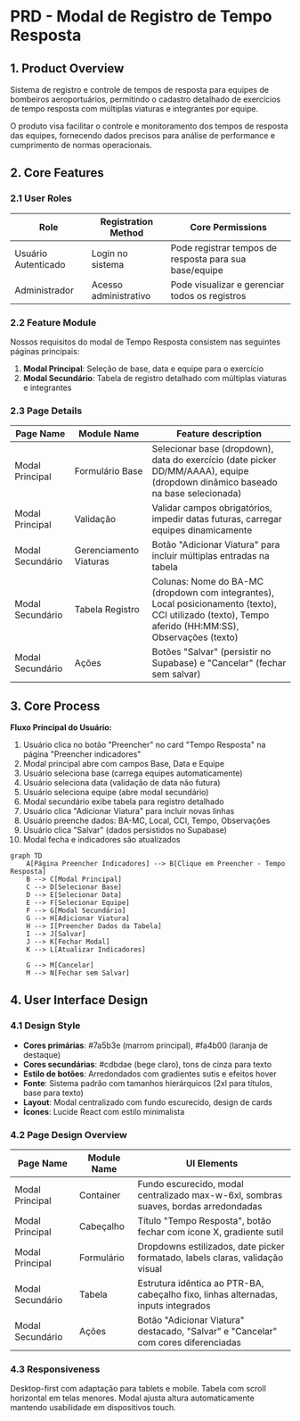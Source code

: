 # PRD - Modal de Registro de Tempo Resposta

## 1. Product Overview
Sistema de registro e controle de tempos de resposta para equipes de bombeiros aeroportuários, permitindo o cadastro detalhado de exercícios de tempo resposta com múltiplas viaturas e integrantes por equipe.

O produto visa facilitar o controle e monitoramento dos tempos de resposta das equipes, fornecendo dados precisos para análise de performance e cumprimento de normas operacionais.

## 2. Core Features

### 2.1 User Roles
| Role | Registration Method | Core Permissions |
|------|---------------------|------------------|
| Usuário Autenticado | Login no sistema | Pode registrar tempos de resposta para sua base/equipe |
| Administrador | Acesso administrativo | Pode visualizar e gerenciar todos os registros |

### 2.2 Feature Module
Nossos requisitos do modal de Tempo Resposta consistem nas seguintes páginas principais:

1. **Modal Principal**: Seleção de base, data e equipe para o exercício
2. **Modal Secundário**: Tabela de registro detalhado com múltiplas viaturas e integrantes

### 2.3 Page Details
| Page Name | Module Name | Feature description |
|-----------|-------------|---------------------|
| Modal Principal | Formulário Base | Selecionar base (dropdown), data do exercício (date picker DD/MM/AAAA), equipe (dropdown dinâmico baseado na base selecionada) |
| Modal Principal | Validação | Validar campos obrigatórios, impedir datas futuras, carregar equipes dinamicamente |
| Modal Secundário | Gerenciamento Viaturas | Botão "Adicionar Viatura" para incluir múltiplas entradas na tabela |
| Modal Secundário | Tabela Registro | Colunas: Nome do BA-MC (dropdown com integrantes), Local posicionamento (texto), CCI utilizado (texto), Tempo aferido (HH:MM:SS), Observações (texto) |
| Modal Secundário | Ações | Botões "Salvar" (persistir no Supabase) e "Cancelar" (fechar sem salvar) |

## 3. Core Process
**Fluxo Principal do Usuário:**
1. Usuário clica no botão "Preencher" no card "Tempo Resposta" na página "Preencher indicadores"
2. Modal principal abre com campos Base, Data e Equipe
3. Usuário seleciona base (carrega equipes automaticamente)
4. Usuário seleciona data (validação de data não futura)
5. Usuário seleciona equipe (abre modal secundário)
6. Modal secundário exibe tabela para registro detalhado
7. Usuário clica "Adicionar Viatura" para incluir novas linhas
8. Usuário preenche dados: BA-MC, Local, CCI, Tempo, Observações
9. Usuário clica "Salvar" (dados persistidos no Supabase)
10. Modal fecha e indicadores são atualizados

```mermaid
graph TD
    A[Página Preencher Indicadores] --> B[Clique em Preencher - Tempo Resposta]
    B --> C[Modal Principal]
    C --> D[Selecionar Base]
    D --> E[Selecionar Data]
    E --> F[Selecionar Equipe]
    F --> G[Modal Secundário]
    G --> H[Adicionar Viatura]
    H --> I[Preencher Dados da Tabela]
    I --> J[Salvar]
    J --> K[Fechar Modal]
    K --> L[Atualizar Indicadores]
    
    G --> M[Cancelar]
    M --> N[Fechar sem Salvar]
```

## 4. User Interface Design

### 4.1 Design Style
- **Cores primárias**: #7a5b3e (marrom principal), #fa4b00 (laranja de destaque)
- **Cores secundárias**: #cdbdae (bege claro), tons de cinza para texto
- **Estilo de botões**: Arredondados com gradientes sutis e efeitos hover
- **Fonte**: Sistema padrão com tamanhos hierárquicos (2xl para títulos, base para texto)
- **Layout**: Modal centralizado com fundo escurecido, design de cards
- **Ícones**: Lucide React com estilo minimalista

### 4.2 Page Design Overview
| Page Name | Module Name | UI Elements |
|-----------|-------------|-------------|
| Modal Principal | Container | Fundo escurecido, modal centralizado max-w-6xl, sombras suaves, bordas arredondadas |
| Modal Principal | Cabeçalho | Título "Tempo Resposta", botão fechar com ícone X, gradiente sutil |
| Modal Principal | Formulário | Dropdowns estilizados, date picker formatado, labels claras, validação visual |
| Modal Secundário | Tabela | Estrutura idêntica ao PTR-BA, cabeçalho fixo, linhas alternadas, inputs integrados |
| Modal Secundário | Ações | Botão "Adicionar Viatura" destacado, "Salvar" e "Cancelar" com cores diferenciadas |

### 4.3 Responsiveness
Desktop-first com adaptação para tablets e mobile. Tabela com scroll horizontal em telas menores. Modal ajusta altura automaticamente mantendo usabilidade em dispositivos touch.